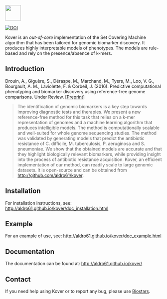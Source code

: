 <img src="http://graal.ift.ulaval.ca/adrouin/kover.png" height="50" />

[![DOI](https://zenodo.org/badge/20289/aldro61/kover.svg)](https://zenodo.org/badge/latestdoi/20289/aldro61/kover)

Kover is an *out-of-core* implementation of the Set Covering Machine algorithm that has been tailored for genomic biomarker discovery. It produces highly interpretable models of phenotypes. The models are rule-based and rely on the presence/absence of k-mers.

## Introduction

Drouin, A., Giguère, S., Déraspe, M., Marchand, M., Tyers, M., Loo, V. G., Bourgault, A. M., Laviolette, F. & Corbeil, J. (2016). Predictive computational phenotyping and biomarker discovery using reference-free genome comparisons. Under Review. [[Preprint]](http://biorxiv.org/content/early/2016/05/04/045153)

> The identification of genomic biomarkers is a key step towards improving diagnostic tests and therapies. We present a new reference-free method for this task that relies on a k-mer representation of genomes and a machine learning algorithm that produces intelligible models. The method is computationally scalable and well-suited for whole genome sequencing studies. The method was validated by generating models that predict the antibiotic resistance of C. difficile, M. tuberculosis, P. aeruginosa and S. pneumoniae. We show that the obtained models are accurate and that they highlight biologically relevant biomarkers, while providing insight into the process of antibiotic resistance acquisition. Kover, an efficient implementation of our method, can readily scale to large genomic datasets. It is open-source and can be obtained from http://github.com/aldro61/kover.

## Installation

For installation instructions, see: http://aldro61.github.io/kover/doc_installation.html

## Example

For an example of use, see: http://aldro61.github.io/kover/doc_example.html

## Documentation

The documentation can be found at: http://aldro61.github.io/kover/

## Contact

If you need help using Kover or to report any bug, please use [Biostars](https://www.biostars.org/p/194520/).
